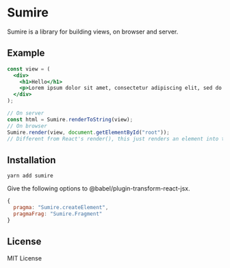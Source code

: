 # Sumire

Sumire is a library for building views, on browser and server.

## Example

```jsx
const view = (
  <div>
    <h1>Hello</h1>
    <p>Lorem ipsum dolor sit amet, consectetur adipiscing elit, sed do eiusmod tempor incididunt ut labore et dolore magna aliqua.</p>
  </div>
);

// On server
const html = Sumire.renderToString(view);
// On browser
Sumire.render(view, document.getElementById("root"));
// Different from React's render(), this just renders an element into the target.
```

## Installation

```
yarn add sumire
```

Give the following options to @babel/plugin-transform-react-jsx.

```js
{
  pragma: "Sumire.createElement",
  pragmaFrag: "Sumire.Fragment"
}
```

## License

MIT License